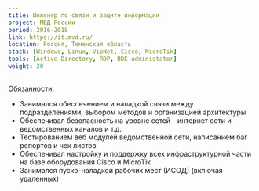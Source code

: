 ```yaml
---
title: Инженер по связи и защите информации
project: МВД России
period: 2016-2018
link: https://it.mvd.ru/
location: Россия, Тюменская область
stack: [Windows, Linux, VipNet, Cisco, MicroTik]
tools: [Active Directory, RDP, BDE administator]
weight: 20
---
```


Обязанности:

- Занимался обеспечением и наладкой связи между подразделениями, выбором методов и организацией архитектуры
- Обеспечивал безопасность на уровне сетей - интернет сети и ведомственных каналов и т.д.
- Тестированием веб модулей ведомственной сети, написанием баг репортов и чек листов
- Обеспечивал настройку и поддержку всех инфраструктурной части на базе оборудования Cisco и MicroTik
- Занимался пуско-наладкой рабочих мест (ИСОД) (включая удаленных)